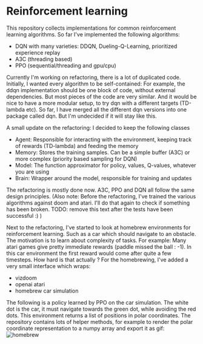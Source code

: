 # Reinforcement learning

This repository collects implementations for common reinforcement learning algorithms.
So far I've implemented the following algorithms:
 - DQN with many varieties: DDQN, Dueling-Q-Learning, prioritized experience replay
 - A3C (threading based) 
 - PPO (sequential/threading and gpu/cpu) 
 
Currently I'm working on refactoring, there is a lot of duplicated code.
Initially, I wanted every algorithm to be self-contained: 
For example, the ddqn implementation should be one block of code, without external dependencies.
But most pieces of the code are very similar. And it would be nice to have a more modular setup,
to try dqn with a different targets (TD-lambda etc).
So far, I have merged all the different dqn versions into one package called dqn.
But I'm undecided if it will stay like this.

A small update on the refactoring: I decided to keep the following classes
 - Agent: Responsible for interacting with the environment, keeping track of rewards (TD-lambda) and feeding the memory
 - Memory: Stores the training samples. Can be a simple buffer (A3C) or more complex (priority based sampling for DQN)
 - Model: The function approximator for policy, values, Q-values, whatever you are using
 - Brain: Wrapper around the model, responsible for training and updates

The refactoring is mostly done now. A3C, PPO and DQN all follow the same design principles.
(Also note: Before the refactoring, I've trained the various algorithms against doom and atari. I'll do that again to check if something has been broken. TODO: remove this text after the tests have been successful :) )

Next to the refactoring, I've started to look at homebrew environments for reinforcement learning.
Such as a car which should navigate to an obstacle. The motivation is to learn about complexity of tasks.
For example: Many atari games give pretty immediate rewards (paddle missed the ball : -1).
In this car environment the first reward would come after quite a few timesteps. How hard is that actually ?
For the homebrewing, I've added a very small interface which wraps:
 - vizdoom
 - openai atari
 - homebrew car simulation

The following is a policy learned by PPO on the car simulation. The white dot is the car, it must navigate towards the green dot, while avoiding the red dots. This environment returns a list of positions in polar coordinates.
The repository contains lots of helper methods, for example to render the polar coordinate representation to a numpy array and export it as gif:
![homebrew](https://media.giphy.com/media/2vrzoHJa8C9qDhOWzY/giphy.gif)
